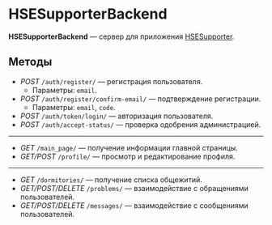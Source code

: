 # HSESupporterBackend
**HSESupporterBackend** — сервер для приложения [HSESupporter](https://github.com/Vakosta/HSESupporter).

## Методы
- _POST_ `/auth/register/` — регистрация пользователя.
  - Параметры: `email`.
- _POST_ `/auth/register/confirm-email/` — подтверждение регистрации.
  - Параметры: `email`, `code`.
- _POST_ `/auth/token/login/` — авторизация пользователя.
- _POST_ `/auth/accept-status/` — проверка одобрения администрацией.

---

- _GET_ `/main_page/` — получение информации главной страницы.
- _GET/POST_ `/profile/` — просмотр и редактирование профиля.

---

- _GET_ `/dormitories/` — получение списка общежитий.
- _GET/POST/DELETE_ `/problems/` — взаимодействие с обращениями пользователей.
- _GET/POST/DELETE_ `/messages/` — взаимодействие с сообщениями пользователей.

